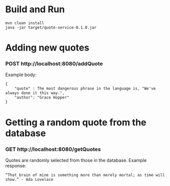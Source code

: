 # Build and Run
```
mvn clean install
java -jar target/quote-service-0.1.0.jar
```

# Adding new quotes
### **POST** http://localhost:8080/addQuote
Example body: 
```
{
	"quote" : The most dangerous phrase in the language is, "We've always done it this way.",
	"author": "Grace Hopper"
}
```

# Getting a random quote from the database
### **GET** http://localhost:8080/getQuotes
Quotes are randomly selected from those in the database. Example response:
```
“That brain of mine is something more than merely mortal; as time will show.” - Ada Lovelace
```


